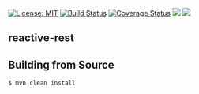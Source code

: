 [![License: MIT](https://img.shields.io/badge/License-MIT-yellow.svg)](https://opensource.org/licenses/MIT)
[![Build Status](https://travis-ci.com/ArturoBernalg/reactive-rest.svg?branch=master)](https://github.com/ArturoBernalg/reactive-rest)
[![Coverage Status](https://coveralls.io/repos/github/ArturoBernalg/reactive-rest/badge.svg?branch=master)](https://coveralls.io/github/ArturoBernalg/reactive-rest?branch=master)
<a href="https://codeclimate.com/github/ArturoBernalg/reactive-rest/maintainability"><img src="https://api.codeclimate.com/v1/badges/fd061b426b8ed86f8fb0/maintainability" /></a>
<a href="https://codeclimate.com/github/ArturoBernalg/reactive-rest/test_coverage"><img src="https://api.codeclimate.com/v1/badges/fd061b426b8ed86f8fb0/test_coverage" /></a>



## reactive-rest


## Building from Source

```shell
$ mvn clean install  
```